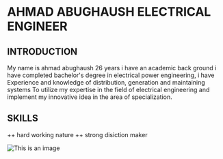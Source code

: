 # AHMAD ABUGHAUSH  ELECTRICAL ENGINEER 

## INTRODUCTION
My name is ahmad abughaush 26 years i have an academic back ground i have completed bachelor's degree in electrical power engineering,
i have Experience and knowledge of distribution,
generation and maintaining systems To utilize
my expertise in the field of electrical
engineering and implement my innovative idea in the area of specialization.

## SKILLS 
++  hard working nature
++ strong disiction maker 


![This is an image]([https://myoctocat.com/assets/images/base-octocat.svg](https://www.istockphoto.com/photo/professional-male-automotive-engineer-wearing-hard-hat-walking-using-laptop-gm1352825038-428118865?utm_source=unsplash&utm_medium=affiliate&utm_campaign=srp_photos_top&utm_content=https%3A%2F%2Funsplash.com%2Fs%2Fphotos%2Fengineer&utm_term=engineer%3A%3A%3A))


